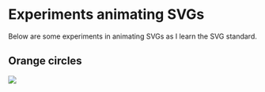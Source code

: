 <html>
  <body>
    <h1>Experiments animating SVGs</h1>
    <span>Below are some experiments in animating SVGs as I learn the SVG standard.</span>
    <h2>Orange circles</h2>
    <img src="./svg/0_orange-circles.svg"/>
  </body>
</html>

